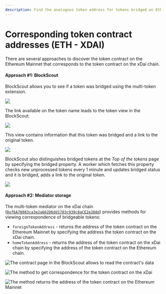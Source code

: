 ```yaml
---
description: Find the analogous token address for tokens bridged on Ethereum and xDai
---
```


# Corresponding token contract addresses \(ETH - XDAI\)

There are several approaches to discover the token contract on the Ethereum Mainnet that corresponds to the token contract on the xDai chain. 

#### Approach \#1: BlockScout 

BlockScout allows you to see if a token was bridged using the multi-token extension.

![](../../.gitbook/assets/image%20%2890%29.png)

The link available on the token name leads to the token view in the BlockScout:

![](../../.gitbook/assets/image%20%2870%29.png)

This view contains information that this token was bridged and a link to the original token.

![](../../.gitbook/assets/image%20%2858%29.png)

BlockScout also distinguishes bridged tokens at the _Top of the tokens_ page by specifying the bridged  property. A worker which fetches this property checks new unprocessed tokens every 1 minute and updates bridged status and it is bridged, adds a link to the original token.

![](../../.gitbook/assets/image-2-.png)

#### Approach \#2: Mediator storage

The multi-token mediator on the xDai chain \([`0xf6A78083ca3e2a662D6dd1703c939c8aCE2e268d`](https://blockscout.com/poa/xdai/address/0xf6A78083ca3e2a662D6dd1703c939c8aCE2e268d)\) provides methods for viewing correspondence of bridgeable tokens:

* `foreignTokenAddress` - returns the address of the token contract on the Ethereum Mainnet by specifying the address the token contract on the xDai chain.
* `homeTokenAddress` - returns the address of the token contract on the xDai chain by specifying the address of the token contract on the Ethereum chain.

![The contract page in the BlockScout allows to read the contract&apos;s data](../../.gitbook/assets/image%20%2892%29.png)

![The method to get correspondence for the token contract on the xDai](../../.gitbook/assets/image%20%2862%29.png)

![The method returns the address of the token contract on the Ethereum Mainnet](../../.gitbook/assets/image%20%2864%29.png)

